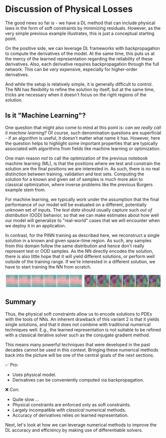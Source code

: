Discussion of Physical Losses
=======================

The good news so far is - we have a DL method that can include 
physical laws in the form of soft constraints by minimizing residuals.
However, as the very simple previous example illustrates, this is just a conceptual
starting point.

On the positive side, we can leverage DL frameworks with backpropagation to compute
the derivatives of the model. At the same time, this puts us at the mercy of the learned
representation regarding the reliability of these derivatives. Also, each derivative
requires backpropagation through the full network. This can be very expensive, especially 
for higher-order derivatives.

And while the setup is relatively simple, it is generally difficult to control. The NN
has flexibility to refine the solution by itself, but at the same time, tricks are necessary
when it doesn't focus on the right regions of the solution.

## Is it "Machine Learning"?

One question that might also come to mind at this point is: _can we really call it machine learning_?
Of course, such denomination questions are superficial - if an algorithm is useful, it doesn't matter
what name it has. However, here the question helps to highlight some important properties
that are typically associated with algorithms from fields like machine learning or optimization.

One main reason _not_ to call the optimization of the previous notebook machine learning (ML), is that the
positions where we test and constrain the solution are the final positions we are interested in.
As such, there is no real distinction between training, validation and test sets.
Computing the solution for a known and given set of samples is much more akin to classical optimization,
where inverse problems like the previous Burgers example stem from.

For machine learning, we typically work under the assumption that the final performance of our 
model will be evaluated on a different, potentially unknown set of inputs. The _test data_
should usually capture such _out of distribution_ (OOD) behavior, so that we can make estimates
about how well our model will generalize to "real-world" cases that we will encounter when 
we deploy it in an application.

In contrast, for the PINN training as described here, we reconstruct a single solution in a known 
and given space-time region. As such, any samples from this domain follow the same distribution
and hence don't really represent test or OOD samples. As the NN directly encodes the solution,
there is also little hope that it will yield different solutions, or perform well outside
of the training range. If we're interested in a different solution, we 
have to start training the NN from scratch.

![Divider](resources/divider5.jpg)

## Summary

Thus, the physical soft constraints allow us to encode solutions to 
PDEs with the tools of NNs.
An inherent drawback of this variant 2 is that it yields single solutions,
and that it does not combine with traditional numerical techniques well. 
E.g., the learned representation is not suitable to be refined with 
a classical iterative solver such as the conjugate gradient method. 

This means many
powerful techniques that were developed in the past decades cannot be used in this context.
Bringing these numerical methods back into the picture will be one of the central
goals of the next sections.

✅ Pro: 
- Uses physical model.
- Derivatives can be conveniently computed via backpropagation.

❌ Con: 
- Quite slow ...
- Physical constraints are enforced only as soft constraints.
- Largely incompatible with _classical_ numerical methods.
- Accuracy of derivatives relies on learned representation.

Next, let's look at how we can leverage numerical methods to improve the DL accuracy and efficiency
by making use of differentiable solvers.
